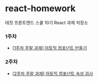 # react-homework
테킷 프론트엔드 스쿨 10기 React 과제 저장소

### 1주차
- [[1주차 주말 과제] 아토믹 컴포넌트 만들기](/1주차/README.md)

### 2주차
- [[2주차 주말 과제] 아토믹 컴포넌트 속성 검사](/2주차/README.md)